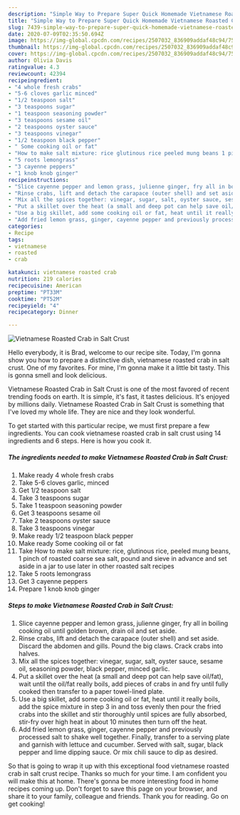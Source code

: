 ```yaml
---
description: "Simple Way to Prepare Super Quick Homemade Vietnamese Roasted Crab in Salt Crust"
title: "Simple Way to Prepare Super Quick Homemade Vietnamese Roasted Crab in Salt Crust"
slug: 7439-simple-way-to-prepare-super-quick-homemade-vietnamese-roasted-crab-in-salt-crust
date: 2020-07-09T02:35:50.694Z
image: https://img-global.cpcdn.com/recipes/2507032_836909addaf48c94/751x532cq70/vietnamese-roasted-crab-in-salt-crust-recipe-main-photo.jpg
thumbnail: https://img-global.cpcdn.com/recipes/2507032_836909addaf48c94/751x532cq70/vietnamese-roasted-crab-in-salt-crust-recipe-main-photo.jpg
cover: https://img-global.cpcdn.com/recipes/2507032_836909addaf48c94/751x532cq70/vietnamese-roasted-crab-in-salt-crust-recipe-main-photo.jpg
author: Olivia Davis
ratingvalue: 4.3
reviewcount: 42394
recipeingredient:
- "4 whole fresh crabs"
- "5-6 cloves garlic minced"
- "1/2 teaspoon salt"
- "3 teaspoons sugar"
- "1 teaspoon seasoning powder"
- "3 teaspoons sesame oil"
- "2 teaspoons oyster sauce"
- "3 teaspoons vinegar"
- "1/2 teaspoon black pepper"
- " Some cooking oil or fat"
- "How to make salt mixture: rice glutinous rice peeled mung beans 1 pinch of roasted coarse sea salt pound and sieve in advance and set aside in a jar to use later in other roasted salt recipes"
- "5 roots lemongrass"
- "3 cayenne peppers"
- "1 knob knob ginger"
recipeinstructions:
- "Slice cayenne pepper and lemon grass, julienne ginger, fry all in boiling cooking oil until golden brown, drain oil and set aside."
- "Rinse crabs, lift and detach the carapace (outer shell) and set aside. Discard the  abdomen and gills. Pound the big claws. Crack crabs into halves."
- "Mix all the spices together: vinegar, sugar, salt, oyster sauce, sesame oil, seasoning powder, black pepper, minced garlic."
- "Put a skillet over the heat (a small and deep pot can help save oil/fat), wait until the oil/fat really boils, add pieces of crabs in and fry until fully cooked then transfer to a paper towel-lined plate."
- "Use a big skillet, add some cooking oil or fat, heat until it really boils, add the spice mixture in step 3 in and toss evenly then pour the fried crabs into the skillet and stir thoroughly until spices are fully absorbed, stir-fry over high heat in about 10 minutes then turn off the heat."
- "Add fried lemon grass, ginger, cayenne pepper and previously processed salt to shake well together. Finally, transfer to a serving plate and garnish with lettuce and cucumber. Served with salt, sugar, black pepper and lime dipping sauce. Or mix chili sauce to dip as desired."
categories:
- Recipe
tags:
- vietnamese
- roasted
- crab

katakunci: vietnamese roasted crab 
nutrition: 219 calories
recipecuisine: American
preptime: "PT33M"
cooktime: "PT52M"
recipeyield: "4"
recipecategory: Dinner

---
```



![Vietnamese Roasted Crab in Salt Crust](https://img-global.cpcdn.com/recipes/2507032_836909addaf48c94/751x532cq70/vietnamese-roasted-crab-in-salt-crust-recipe-main-photo.jpg)

Hello everybody, it is Brad, welcome to our recipe site. Today, I'm gonna show you how to prepare a distinctive dish, vietnamese roasted crab in salt crust. One of my favorites. For mine, I'm gonna make it a little bit tasty. This is gonna smell and look delicious.

Vietnamese Roasted Crab in Salt Crust is one of the most favored of recent trending foods on earth. It is simple, it's fast, it tastes delicious. It's enjoyed by millions daily. Vietnamese Roasted Crab in Salt Crust is something that I've loved my whole life. They are nice and they look wonderful.




To get started with this particular recipe, we must first prepare a few ingredients. You can cook vietnamese roasted crab in salt crust using 14 ingredients and 6 steps. Here is how you cook it.

<!--inarticleads1-->

##### The ingredients needed to make Vietnamese Roasted Crab in Salt Crust:

1. Make ready 4 whole fresh crabs
1. Take 5-6 cloves garlic, minced
1. Get 1/2 teaspoon salt
1. Take 3 teaspoons sugar
1. Take 1 teaspoon seasoning powder
1. Get 3 teaspoons sesame oil
1. Take 2 teaspoons oyster sauce
1. Take 3 teaspoons vinegar
1. Make ready 1/2 teaspoon black pepper
1. Make ready  Some cooking oil or fat
1. Take How to make salt mixture: rice, glutinous rice, peeled mung beans, 1 pinch of roasted coarse sea salt, pound and sieve in advance and set aside in a jar to use later in other roasted salt recipes
1. Take 5 roots lemongrass
1. Get 3 cayenne peppers
1. Prepare 1 knob knob ginger




<!--inarticleads2-->

##### Steps to make Vietnamese Roasted Crab in Salt Crust:

1. Slice cayenne pepper and lemon grass, julienne ginger, fry all in boiling cooking oil until golden brown, drain oil and set aside.
1. Rinse crabs, lift and detach the carapace (outer shell) and set aside. Discard the  abdomen and gills. Pound the big claws. Crack crabs into halves.
1. Mix all the spices together: vinegar, sugar, salt, oyster sauce, sesame oil, seasoning powder, black pepper, minced garlic.
1. Put a skillet over the heat (a small and deep pot can help save oil/fat), wait until the oil/fat really boils, add pieces of crabs in and fry until fully cooked then transfer to a paper towel-lined plate.
1. Use a big skillet, add some cooking oil or fat, heat until it really boils, add the spice mixture in step 3 in and toss evenly then pour the fried crabs into the skillet and stir thoroughly until spices are fully absorbed, stir-fry over high heat in about 10 minutes then turn off the heat.
1. Add fried lemon grass, ginger, cayenne pepper and previously processed salt to shake well together. Finally, transfer to a serving plate and garnish with lettuce and cucumber. Served with salt, sugar, black pepper and lime dipping sauce. Or mix chili sauce to dip as desired.




So that is going to wrap it up with this exceptional food vietnamese roasted crab in salt crust recipe. Thanks so much for your time. I am confident you will make this at home. There's gonna be more interesting food in home recipes coming up. Don't forget to save this page on your browser, and share it to your family, colleague and friends. Thank you for reading. Go on get cooking!
